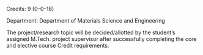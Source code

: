 Credits: 9 (0–0–18)

Department: Department of Materials Science and Engineering

The project/research topic will be decided/allotted by the student’s assigned M.Tech. project supervisor after successfully completing the core and elective course Credit requirements.